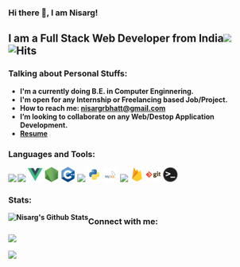 ### Hi there 👋, I am Nisarg!

## I am a Full Stack Web Developer from India<img src="https://upload-icon.s3.us-east-2.amazonaws.com/uploads/icons/png/17495148971553750387-512.png" width="26px"> ![Hits](https://hits.seeyoufarm.com/api/count/incr/badge.svg?url=https%3A%2F%2Fgithub.com%2Fnisargrbhatt%2Fnisargrbhatt&count_bg=%23C03DC8&title_bg=%2339AE53&title=Views&edge_flat=false)

### Talking about Personal Stuffs:

- <b>I'm a currently doing B.E. in Computer Enginnering.</b>
- <b>I'm open for any Internship or Freelancing based Job/Project.</b>
- <b>How to reach me: nisargrbhatt@gmail.com</b>
- <b>I’m looking to collaborate on any Web/Destop Application Development.
- <b>[Resume](https://drive.google.com/file/d/1_Y4myPwg6OocnEwkPrfv3noqnNdIkn4o/view?usp=sharing)

### Languages and Tools:

<div>
<code><img height="30" src="https://upload-icon.s3.us-east-2.amazonaws.com/uploads/icons/png/18594121091536125453-512.png"></code>
<code><img height="30" src="https://upload-icon.s3.us-east-2.amazonaws.com/uploads/icons/png/18918150961536298172-512.png"></code>
<code><img height="30" src="https://raw.githubusercontent.com/github/explore/80688e429a7d4ef2fca1e82350fe8e3517d3494d/topics/vue/vue.png"></code>
<code><img height="30" src="https://raw.githubusercontent.com/github/explore/80688e429a7d4ef2fca1e82350fe8e3517d3494d/topics/nodejs/nodejs.png"></code>
<code><img height="30" src="https://raw.githubusercontent.com/github/explore/80688e429a7d4ef2fca1e82350fe8e3517d3494d/topics/cpp/cpp.png"></code>
<code><img height="30" src="https://upload-icon.s3.us-east-2.amazonaws.com/uploads/icons/png/378554371540553613-512.png"></code>
<code><img height="30" src="https://raw.githubusercontent.com/github/explore/80688e429a7d4ef2fca1e82350fe8e3517d3494d/topics/python/python.png"></code>
<code><img height="30" src="https://raw.githubusercontent.com/github/explore/80688e429a7d4ef2fca1e82350fe8e3517d3494d/topics/mysql/mysql.png"></code>
<code><img height="30" src="https://upload-icon.s3.us-east-2.amazonaws.com/uploads/icons/png/1888890291551942128-512.png"></code>
<code><img height="30" src="https://raw.githubusercontent.com/github/explore/80688e429a7d4ef2fca1e82350fe8e3517d3494d/topics/firebase/firebase.png"></code>
<code><img height="30" src="https://raw.githubusercontent.com/github/explore/80688e429a7d4ef2fca1e82350fe8e3517d3494d/topics/git/git.png"></code>
<code><img height="30" src="https://raw.githubusercontent.com/github/explore/80688e429a7d4ef2fca1e82350fe8e3517d3494d/topics/terminal/terminal.png"></code>
</div>

### Stats:

<img align="left" alt="Nisarg's Github Stats" src="https://github-readme-stats.codestackr.vercel.app/api?username=nisargrbhatt&show_icons=true&hide_border=true" />

### Connect with me:

[<code><img height="30" src="https://img.icons8.com/fluent/96/000000/discord-new-logo.png" /></code>][discord]

[<code><img height="30" src="https://img.icons8.com/fluent/48/000000/linkedin-2.png" /></code>][linkedin]

[linkedin]: https://www.linkedin.com/in/nisarg-bhatt-5a63a8176
[discord]: https://discord.gg/588309124010213396
